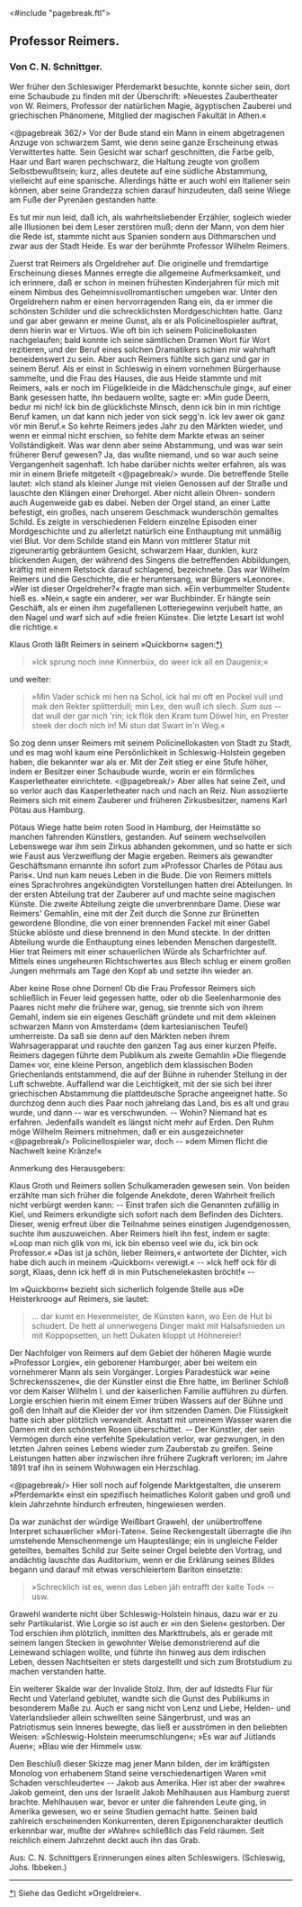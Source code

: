 <#include "pagebreak.ftl">
<h2>Professor Reimers.</h2>

<h3>Von C. N. Schnittger.</h3>

Wer früher den Schleswiger Pferdemarkt besuchte, konnte sicher
sein, dort eine Schaubude zu finden mit der Überschrift:
»Neuestes Zaubertheater von W. Reimers, Professor der natürlichen
Magie, ägyptischen Zauberei und griechischen Phänomene, Mitglied
der magischen Fakultät in Athen.«
 
\<@pagebreak 362/>
Vor der Bude stand ein Mann in einem abgetragenen Anzuge
von schwarzem Samt, wie denn seine ganze Erscheinung etwas Verwittertes
hatte. Sein Gesicht war scharf geschnitten, die Farbe gelb,
Haar und Bart waren pechschwarz, die Haltung zeugte von großem
Selbstbewußtsein; kurz, alles deutete auf eine südliche Abstammung,
vielleicht auf eine spanische. Allerdings hätte er auch wohl ein
Italiener sein können, aber seine Grandezza schien darauf hinzudeuten,
daß seine Wiege am Fuße der Pyrenäen gestanden hatte.

Es tut mir nun leid, daß ich, als wahrheitsliebender Erzähler,
sogleich wieder alle Illusionen bei dem Leser zerstören muß; denn
der Mann, von dem hier die Rede ist, stammte nicht aus Spanien
sondern aus Dithmarschen und zwar aus der Stadt Heide. Es war
der berühmte Professor Wilhelm Reimers.

Zuerst trat Reimers als Orgeldreher auf. Die originelle und
fremdartige Erscheinung dieses Mannes erregte die allgemeine Aufmerksamkeit, 
und ich erinnere, daß er schon in meinen frühesten
Kinderjahren für mich mit einem Nimbus des Geheimnisvollromantischen
umgeben war. Unter den Orgeldrehern nahm er einen
hervorragenden Rang ein, da er immer die schönsten Schilder und
die schrecklichsten Mordgeschichten hatte. Ganz und gar aber gewann
er meine Gunst, als er als Policinellospieler auftrat, denn hierin war
er Virtuos. Wie oft bin ich seinem Policinellokasten nachgelaufen;
bald konnte ich seine sämtlichen Dramen Wort für Wort rezitieren,
und der Beruf eines solchen Dramatikers schien mir wahrhaft
beneidenswert zu sein. Aber auch Reimers fühlte sich ganz und
gar in seinem Beruf. Als er einst in Schleswig in einem vornehmen
Bürgerhause sammelte, und die Frau des Hauses, die aus
Heide stammte und mit Reimers, »als er noch im Flügelkleide in
die Mädchenschule ging«, auf einer Bank gesessen hatte, ihn bedauern
wollte, sagte er: »Min gude Deern, bedur mi nich! Ick bin
de glücklichste Minsch, denn ick bin in min richtige Beruf kamen, un
dat kann nich jeder von sick segg'n. Ick lev awer ok ganz vör min
Beruf.« So kehrte Reimers jedes Jahr zu den Märkten wieder,
und wenn er einmal nicht erschien, so fehlte dem Markte etwas an
seiner Vollständigkeit. Was war denn aber seine Abstammung, und
was war sein früherer Beruf gewesen? Ja, das wußte niemand,
und so war auch seine Vergangenheit sagenhaft. Ich habe darüber
nichts weiter erfahren, als was mir in einem Briefe mitgeteilt 
\<@pagebreak/>
wurde. Die betreffende Stelle lautet: »Ich stand als kleiner Junge
mit vielen Genossen auf der Straße und lauschte den Klängen einer
Drehorgel. Aber nicht allein Ohren- sondern auch Augenweide
gab es dabei. Neben der Orgel stand, an einer Latte befestigt, ein
großes, nach unserem Geschmack wunderschön gemaltes Schild. Es
zeigte in verschiedenen Feldern einzelne Episoden einer Mordgeschichte
und zu allerletzt natürlich eine Enthauptung mit unmäßig
viel Blut. Vor dem Schilde stand ein Mann von mittlerer Statur
mit zigeunerartig gebräuntem Gesicht, schwarzem Haar, dunklen, kurz
blickenden Augen, der während des Singens die betreffenden Abbildungen,
kräftig mit einem Retstock darauf schlagend, bezeichnete.
Das war Wilhelm Reimers und die Geschichte, die er heruntersang,
war Bürgers »Leonore«. »Wer ist dieser Orgeldreher?« fragte man
sich. »Ein verbummelter Student« hieß es. »Nein,« sagte ein
anderer, »er war Buchbinder. Er hängte sein Geschäft, als er einen
ihm zugefallenen Lotteriegewinn verjubelt hatte, an den Nagel und
warf sich auf »die freien Künste«. Die letzte Lesart ist wohl die
richtige.«

Klaus Groth läßt Reimers in seinem »Quickborn« sagen:<a class="refnote" id="rn1" href="#fn1">*)</a>

> »Ick sprung noch inne Kinnerbüx,
do weer ick all en Daugenix;«

und weiter:

> »Min Vader schick mi hen na Schol,
ick hal mi oft en Pockel vull
und mak den Rekter splitterdull;
min Lex, den wuß ich slech.
<i>Sum sus</i> -- dat wull der gar nich 'rin;
ick flök den Kram tum Döwel hin,
en Prester steek der doch nich in!
Mi stun dat Swart in'n Weg.«

So zog denn unser Reimers mit seinem Policinellokasten von
Stadt zu Stadt, und es mag wohl kaum eine Persönlichkeit in
Schleswig-Holstein gegeben haben, die bekannter war als er. Mit
der Zeit stieg er eine Stufe höher, indem er Besitzer einer Schaubude
wurde, worin er ein förmliches Kasperletheater einrichtete.
\<@pagebreak/>
Aber alles hat seine Zeit, und so verlor auch das Kasperletheater
nach und nach an Reiz. Nun assoziierte Reimers sich mit einem
Zauberer und früheren Zirkusbesitzer, namens Karl Pötau aus
Hamburg.

Pötaus Wiege hatte beim roten Sood in Hamburg, der Heimstätte
so manchen fahrenden Künstlers, gestanden. Auf seinem wechselvollen
Lebenswege war ihm sein Zirkus abhanden gekommen, und
so hatte er sich wie Faust aus Verzweiflung der Magie ergeben.
Reimers als gewandter Geschäftsmann ernannte ihn sofort zum
»Professor Charles de Pötau aus Paris«. Und nun kam neues
Leben in die Bude. Die von Reimers mittels eines Sprachrohres
angekündigten Vorstellungen hatten drei Abteilungen. In der ersten
Abteilung trat der Zauberer auf und machte seine magischen Künste.
Die zweite Abteilung zeigte die unverbrennbare Dame. Diese war
Reimers' Gemahlin, eine mit der Zeit durch die Sonne zur Brünetten
gewordene Blondine, die von einer brennenden Fackel mit
einer Gabel Stücke ablöste und diese brennend in den Mund steckte.
In der dritten Abteilung wurde die Enthauptung eines lebenden
Menschen dargestellt. Hier trat Reimers mit einer schauerlichen
Würde als Scharfrichter auf. Mittels eines ungeheuren Richtschwertes
aus Blech schlug er einem großen Jungen mehrmals am
Tage den Kopf ab und setzte ihn wieder an.

Aber keine Rose ohne Dornen! Ob die Frau Professor Reimers
sich schließlich in Feuer leid gegessen hatte, oder ob die Seelenharmonie
des Paares nicht mehr die frühere war, genug, sie trennte
sich von ihrem Gemahl, indem sie ein eigenes Geschäft gründete
und mit dem »kleinen schwarzen Mann von Amsterdam« (dem kartesianischen
Teufel) umherreiste. Da saß sie denn auf den Märkten
neben ihrem Wahrsagerapparat und rauchte den ganzen Tag aus
einer kurzen Pfeife. Reimers dagegen führte dem Publikum als
zweite Gemahlin »Die fliegende Dame« vor, eine kleine Person,
angeblich dem klassischen Boden Griechenlands entstammend, die auf
der Bühne in ruhender Stellung in der Luft schwebte. Auffallend
war die Leichtigkeit, mit der sie sich bei ihrer griechischen Abstammung
die plattdeutsche Sprache angeeignet hatte. So durchzog denn auch
dies Paar noch jahrelang das Land, bis es alt und grau wurde,
und dann -- war es verschwunden. -- Wohin? Niemand hat es
erfahren. Jedenfalls wandelt es längst nicht mehr auf Erden. Den
Ruhm möge Wilhelm Reimers mitnehmen, daß er ein ausgezeichneter 
\<@pagebreak/>
Policinellospieler war, doch -- »dem Mimen flicht die Nachwelt keine
Kränze!«

<div class="g">Anmerkung des Herausgebers:</div>

Klaus Groth und Reimers sollen Schulkameraden gewesen sein.
Von beiden erzählte man sich früher die folgende Anekdote, deren
Wahrheit freilich nicht verbürgt werden kann: -- Einst trafen sich
die Genannten zufällig in Kiel, und Reimers erkundigte sich sofort
nach dem Befinden des Dichters. Dieser, wenig erfreut über die
Teilnahme seines einstigen Jugendgenossen, suchte ihm auszuweichen.
Aber Reimers hielt ihn fest, indem er sagte: »Loop man nich glik
von mi, ick bin ebenso veel wie du, ick bin ock Professor.« »Das
ist ja schön, lieber Reimers,« antwortete der Dichter, »ich habe dich
auch in meinem ›Quickborn‹ verewigt.« -- »Ick heff ock för di sorgt,
Klaas, denn ick heff di in min Putschenelekasten bröcht!« --

Im »Quickborn« bezieht sich sicherlich folgende Stelle aus »De
Heisterkroog« auf Reimers, sie lautet:

> ... dar kumt en Hexenmeister,
de Künsten kann, wo Een de Hut bi schudert.
De hett al unnerwegens Dinger makt
mit Halsafsnieden un mit Koppopsetten,
un hett Dukaten kloppt ut Höhnereier!

Der Nachfolger von Reimers auf dem Gebiet der höheren Magie
wurde »Professor Lorgie«, ein geborener Hamburger, aber bei weitem
ein vornehmerer Mann als sein Vorgänger. Lorgies Paradestück
war »eine Schreckensszene«, die der Künstler einst die Ehre hatte,
im Berliner Schloß vor dem Kaiser Wilhelm I. und der kaiserlichen
Familie aufführen zu dürfen. Lorgie erschien hierin mit einem
Eimer trüben Wassers auf der Bühne und goß den Inhalt auf die
Kleider der vor ihm sitzenden Damen. Die Flüssigkeit hatte sich
aber plötzlich verwandelt. Anstatt mit unreinem Wasser waren die
Damen mit den schönsten Rosen überschüttet. -- Der Künstler, der
sein Vermögen durch eine verfehlte Spekulation verlor, war gezwungen,
in den letzten Jahren seines Lebens wieder zum Zauberstab
zu greifen. Seine Leistungen hatten aber inzwischen ihre frühere
Zugkraft verloren; im Jahre 1891 traf ihn in seinem Wohnwagen
ein Herzschlag.
 
\<@pagebreak/>
Hier soll noch auf folgende Marktgestalten, die unserem »Pferdemarkt«
einst ein spezifisch heimatliches Kolorit gaben und groß und
klein Jahrzehnte hindurch erfreuten, hingewiesen werden.

Da war zunächst der würdige Weißbart Grawehl, der unübertroffene
Interpret schauerlicher »Mori-Taten«. Seine Reckengestalt
überragte die ihn umstehende Menschenmenge um Haupteslänge; ein
in ungleiche Felder geteiltes, bemaltes Schild zur Seite seiner Orgel
belebte den Vortrag, und andächtig lauschte das Auditorium, wenn
er die Erklärung seines Bildes begann und darauf mit etwas verschleiertem
Bariton einsetzte:

> »Schrecklich ist es, wenn das Leben
jäh entrafft der kalte Tod« -- usw.

Grawehl wanderte nicht über Schleswig-Holstein hinaus, dazu
war er zu sehr Partikularist. Wie Lorgie so ist auch er »in den
Sielen« gestorben. Der Tod erschien ihm plötzlich, inmitten des
Markttrubels, als er gerade mit seinem langen Stecken in gewohnter
Weise demonstrierend auf die Leinewand schlagen wollte, und führte
ihn hinweg aus dem irdischen Leben, dessen Nachtseiten er stets
dargestellt und sich zum Brotstudium zu machen verstanden hatte.

Ein weiterer Skalde war der Invalide Stolz. Ihm, der auf
Idstedts Flur für Recht und Vaterland geblutet, wandte sich die
Gunst des Publikums in besonderem Maße zu. Auch er sang nicht
von Lenz und Liebe, Helden- und Vaterlandslieder allein schwellten
seine Sängerbrust, und was an Patriotismus sein Inneres bewegte,
das ließ er ausströmen in den beliebten Weisen: »Schleswig-Holstein
meerumschlungen«; »Es war auf Jütlands Auen«; »Blau wie der
Himmel« usw.

Den Beschluß dieser Skizze mag jener Mann bilden, der im
kräftigsten Monolog von erhabenem Stand seine verschiedenartigen
Waren »mit Schaden verschleuderte« -- Jakob aus Amerika. Hier
ist aber der »wahre« Jakob gemeint, den uns der Israelit Jakob
Mehlhausen aus Hamburg zuerst brachte. Mehlhausen war, bevor
er unter die fahrenden Leute ging, in Amerika gewesen, wo er
seine Studien gemacht hatte. Seinen bald zahlreich erscheinenden
Konkurrenten, deren Epigonencharakter deutlich erkennbar war, mußte
der »Wahre« schließlich das Feld räumen. Seit reichlich einem
Jahrzehnt deckt auch ihn das Grab.

<div class="source pre">Aus: C. N. Schnittgers Erinnerungen eines alten Schleswigers.
(Schleswig, Johs. Ibbeken.)</div>

<hr/>

<div class="footnote" id="fn1"><a href="#rn1">*)</a> Siehe das Gedicht »Orgeldreier«.</div>

